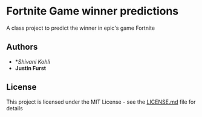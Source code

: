 # Fortnite Game winner predictions
A class project to predict the winner in epic's game Fortnite


## Authors

* **Shivani Kohli* 
* **Justin Furst**

## License

This project is licensed under the MIT License - see the [LICENSE.md](LICENSE.md) file for details

